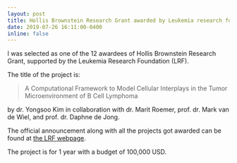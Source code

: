 ```yaml
---
layout: post
title: Hollis Brownstein Research Grant awarded by Leukemia research foundation (100,000 USD for 1 year) 
date: 2019-07-26 16:11:00-0400
inline: false
---
```


I was selected as one of the 12 awardees of Hollis Brownstein Research Grant, supported by the Leukemia Research Foundation (LRF).

The title of the project is:

> A Computational Framework to Model Cellular Interplays in the Tumor Microenvironment of B Cell Lymphoma

by dr. Yongsoo Kim in collaboration with dr. Marit Roemer, prof. dr. Mark van de Wiel, and prof. dr. Daphne de Jong.


The official announcement along with all the projects got awarded can be found at <a href="https://allbloodcancers.org/2019/07/leukemia-research-foundation-funds-12-new-investigators/"> the LRF webpage</a>.


The project is for 1 year with a budget of 100,000 USD.
